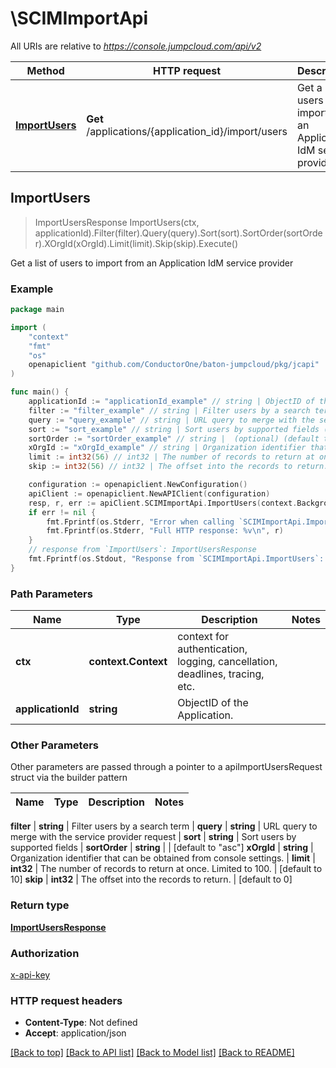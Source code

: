 # \SCIMImportApi

All URIs are relative to *https://console.jumpcloud.com/api/v2*

Method | HTTP request | Description
------------- | ------------- | -------------
[**ImportUsers**](SCIMImportApi.md#ImportUsers) | **Get** /applications/{application_id}/import/users | Get a list of users to import from an Application IdM service provider



## ImportUsers

> ImportUsersResponse ImportUsers(ctx, applicationId).Filter(filter).Query(query).Sort(sort).SortOrder(sortOrder).XOrgId(xOrgId).Limit(limit).Skip(skip).Execute()

Get a list of users to import from an Application IdM service provider



### Example

```go
package main

import (
    "context"
    "fmt"
    "os"
    openapiclient "github.com/ConductorOne/baton-jumpcloud/pkg/jcapi"
)

func main() {
    applicationId := "applicationId_example" // string | ObjectID of the Application.
    filter := "filter_example" // string | Filter users by a search term (optional)
    query := "query_example" // string | URL query to merge with the service provider request (optional)
    sort := "sort_example" // string | Sort users by supported fields (optional)
    sortOrder := "sortOrder_example" // string |  (optional) (default to "asc")
    xOrgId := "xOrgId_example" // string | Organization identifier that can be obtained from console settings. (optional)
    limit := int32(56) // int32 | The number of records to return at once. Limited to 100. (optional) (default to 10)
    skip := int32(56) // int32 | The offset into the records to return. (optional) (default to 0)

    configuration := openapiclient.NewConfiguration()
    apiClient := openapiclient.NewAPIClient(configuration)
    resp, r, err := apiClient.SCIMImportApi.ImportUsers(context.Background(), applicationId).Filter(filter).Query(query).Sort(sort).SortOrder(sortOrder).XOrgId(xOrgId).Limit(limit).Skip(skip).Execute()
    if err != nil {
        fmt.Fprintf(os.Stderr, "Error when calling `SCIMImportApi.ImportUsers``: %v\n", err)
        fmt.Fprintf(os.Stderr, "Full HTTP response: %v\n", r)
    }
    // response from `ImportUsers`: ImportUsersResponse
    fmt.Fprintf(os.Stdout, "Response from `SCIMImportApi.ImportUsers`: %v\n", resp)
}
```

### Path Parameters


Name | Type | Description  | Notes
------------- | ------------- | ------------- | -------------
**ctx** | **context.Context** | context for authentication, logging, cancellation, deadlines, tracing, etc.
**applicationId** | **string** | ObjectID of the Application. | 

### Other Parameters

Other parameters are passed through a pointer to a apiImportUsersRequest struct via the builder pattern


Name | Type | Description  | Notes
------------- | ------------- | ------------- | -------------

 **filter** | **string** | Filter users by a search term | 
 **query** | **string** | URL query to merge with the service provider request | 
 **sort** | **string** | Sort users by supported fields | 
 **sortOrder** | **string** |  | [default to &quot;asc&quot;]
 **xOrgId** | **string** | Organization identifier that can be obtained from console settings. | 
 **limit** | **int32** | The number of records to return at once. Limited to 100. | [default to 10]
 **skip** | **int32** | The offset into the records to return. | [default to 0]

### Return type

[**ImportUsersResponse**](ImportUsersResponse.md)

### Authorization

[x-api-key](../README.md#x-api-key)

### HTTP request headers

- **Content-Type**: Not defined
- **Accept**: application/json

[[Back to top]](#) [[Back to API list]](../README.md#documentation-for-api-endpoints)
[[Back to Model list]](../README.md#documentation-for-models)
[[Back to README]](../README.md)

